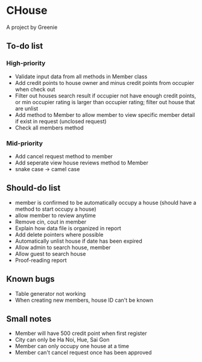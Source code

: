 # CHouse
A project by Greenie

## To-do list
### High-priority
* Validate input data from all methods in Member class
* Add credit points to house owner and minus credit points from occupier when check out
* Filter out houses search result if occupier not have enough credit points, or min occupier rating is larger than occupier rating; filter out house that are unlist 
* Add method to Member to allow member to view specific member detail if exist in request (unclosed request)
* Check all members method


### Mid-priority

* Add cancel request method to member
* Add seperate view house reviews method to Member
* snake case -> camel case

## Should-do list
* member is confirmed to be automatically occupy a house (should have a method to start occupy a house)
* allow member to review anytime
* Remove cin, cout in member
* Explain how data file is organized in report
* Add delete pointers where possible
* Automatically unlist house if date has been expired 
* Allow admin to search house, member
* Allow guest to search house
* Proof-reading report

## Known bugs
* Table generator not working
* When creating new members, house ID can't be known

## Small notes
* Member will have 500 credit point when first register
* City can only be Ha Noi, Hue, Sai Gon
* Member can only occupy one house at a time
* Member can't cancel request once has been approved

